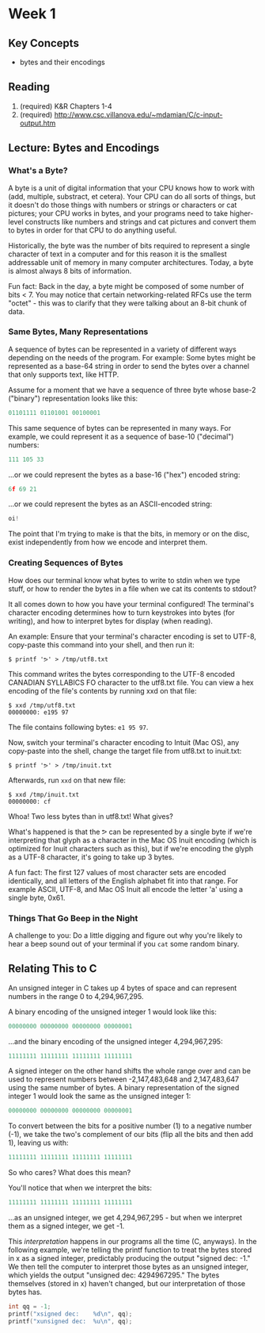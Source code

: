 # Week 1

## Key Concepts

- bytes and their encodings

## Reading

1. (required) K&R Chapters 1-4
2. (required) http://www.csc.villanova.edu/~mdamian/C/c-input-output.htm

## Lecture: Bytes and Encodings

### What's a Byte?

A byte is a unit of digital information that your CPU knows how to 
work with (add, multiple, substract, et cetera). Your CPU can do all 
sorts of things, but it doesn't do those things with numbers or 
strings or characters or cat pictures; your CPU works in bytes, and 
your programs need to take higher-level constructs like numbers and 
strings and cat pictures and convert them to bytes in order for that 
CPU to do anything useful.

Historically, the byte was the number of bits required to represent 
a single character of text in a computer and for this reason it is 
the smallest addressable unit of memory in many computer 
architectures. Today, a byte is almost always 8 bits of information.

Fun fact: Back in the day, a byte might be composed of some number 
of bits < 7. You may notice that certain networking-related RFCs use 
the term "octet" - this was to clarify that they were talking about 
an 8-bit chunk of data.

### Same Bytes, Many Representations

A sequence of bytes can be represented in a variety of different 
ways depending on the needs of the program. For example: Some bytes
might be represented as a base-64 string in order to send the bytes
over a channel that only supports text, like HTTP.

Assume for a moment that we have a sequence of three byte whose 
base-2 ("binary") representation looks like this:

```c
01101111 01101001 00100001
```

This same sequence of bytes can be represented in many ways. For 
example, we could represent it as a sequence of base-10 ("decimal") 
numbers:

```c
111 105 33
```

...or we could represent the bytes as a base-16 ("hex") encoded
string:

```c
6f 69 21
```

...or we could represent the bytes as an ASCII-encoded string:

```c
oi!
```

The point that I'm trying to make is that the bits, in memory or on 
the disc, exist independently from how we encode and interpret them.

### Creating Sequences of Bytes

How does our terminal know what bytes to write to stdin when we type 
stuff, or how to render the bytes in a file when we cat its contents 
to stdout?

It all comes down to how you have your terminal configured! The 
terminal's character encoding determines how to turn keystrokes into 
bytes (for writing), and how to interpret bytes for display (when 
reading).

An example: Ensure that your terminal's character encoding is set to 
UTF-8, copy-paste this command into your shell, and then run it:

```shell
$ printf 'ᕗ' > /tmp/utf8.txt
```

This command writes the bytes corresponding to the UTF-8 encoded 
CANADIAN SYLLABICS FO character to the utf8.txt file. You can view a 
hex encoding of the file's contents by running xxd on that file:

```shell
$ xxd /tmp/utf8.txt
00000000: e195 97    
```

The file contains following bytes: `e1 95 97`.

Now, switch your terminal's character encoding to Intuit (Mac OS), 
any copy-paste into the shell, change the target file from utf8.txt 
to inuit.txt:

```shell
$ printf 'ᕗ' > /tmp/inuit.txt
```

Afterwards, run `xxd` on that new file:

```shell
$ xxd /tmp/inuit.txt
00000000: cf
```

Whoa! Two less bytes than in utf8.txt! What gives?

What's happened is that the ᕗ can be represented by a single byte if 
we're interpreting that glyph as a character in the Mac OS Inuit 
encoding (which is optimized for Inuit characters such as this), but 
if we're encoding the glyph as a UTF-8 character, it's going to take 
up 3 bytes.

A fun fact: The first 127 values of most character sets are encoded 
identically, and all letters of the English alphabet fit into that 
range. For example ASCII, UTF-8, and Mac OS Inuit all encode the 
letter 'a' using a single byte, 0x61.

### Things That Go Beep in the Night

A challenge to you: Do a little digging and figure out why you're
likely to hear a beep sound out of your terminal if you `cat` some
random binary. 

## Relating This to C

An unsigned integer in C takes up 4 bytes of space and can represent 
numbers in the range 0 to 4,294,967,295.

A binary encoding of the unsigned integer 1 would look like this:

```c
00000000 00000000 00000000 00000001
```

...and the binary encoding of the unsigned integer 4,294,967,295:

```c
11111111 11111111 11111111 11111111
```

A signed integer on the other hand shifts the whole range over and 
can be used to represent numbers between -2,147,483,648 and 
2,147,483,647 using the same number of bytes. A binary 
representation of the signed integer 1 would look the same as the 
unsigned integer 1:

```c
00000000 00000000 00000000 00000001
```

To convert between the bits for a positive number (1) to a negative 
number (-1), we take the two's complement of our bits (flip all the 
bits and then add 1), leaving us with:

```c
11111111 11111111 11111111 11111111
```

So who cares? What does this mean?

You'll notice that when we interpret the bits:

```c
11111111 11111111 11111111 11111111
```

...as an unsigned integer, we get 4,294,967,295 - but when we 
interpret them as a signed integer, we get -1.

This _interpretation_ happens in our programs all the time (C,
anyways). In the following example, we're telling the printf 
function to treat the bytes stored in x as a signed integer, 
predictably producing the output "signed dec: -1." We then tell the 
computer to interpret those bytes as an unsigned integer, which 
yields the output "unsigned dec: 4294967295." The bytes themselves 
(stored in x) haven't changed, but our interpretation of those bytes 
has.

```c
int qq = -1;
printf("xsigned dec:    %d\n", qq);
printf("xunsigned dec:  %u\n", qq);
```
